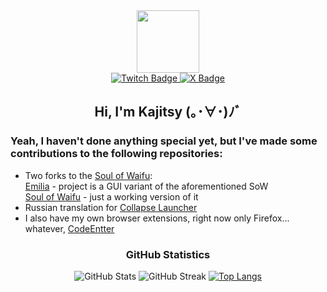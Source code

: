 <div id="header" align="center">
  <img src="https://github.com/Kajitsy/Kajitsy/assets/94784342/a06f95a9-901f-40d2-81a9-ec11db062b6a" width="100"/>
  <div id="badges">
    <a href="https://twitch.tv/kajitsy_">
      <img src="https://img.shields.io/badge/Twitch-964fff?logo=twitch&logoColor=white&style=for-the-badge" alt="Twitch Badge"/>
    </a>
    <a href="https://x.com/kajitsy">
      <img src="https://img.shields.io/badge/X-black?logo=x&logoColor=white&style=for-the-badge" alt="X Badge"/>
    </a>
  </div>
  
  ## Hi, I'm Kajitsy (｡･∀･)ﾉﾞ
</div>     

### Yeah, I haven't done anything special yet, but I've made some contributions to the following repositories:

- Two forks to the [Soul of Waifu](https://github.com/jofizcd/Soul-of-Waifu):<br>
   [Emilia](https://github.com/Kajitsy/Emilia) - project is a GUI variant of the aforementioned SoW <br>
   [Soul of Waifu](https://github.com/Kajitsy/Soul-of-Waifu) - just a working version of it
- Russian translation for [Collapse Launcher](https://github.com/CollapseLauncher/Collapse)
- I also have my own browser extensions, right now only Firefox... whatever, [CodeEntter](https://github.com/Kajitsy/Genshin-Star-Rail-CodeEntter)

<div id="GitHub-Statistics" align="center">
  
### GitHub Statistics
![GitHub Stats](https://github-readme-stats.vercel.app/api?username=kajitsy&theme=transparent&hide_border=true)
![GitHub Streak](https://github-readme-streak-stats.herokuapp.com?user=kajitsy&theme=transparent&hide_border=true)
[![Top Langs](https://github-readme-stats.vercel.app/api/top-langs/?username=kajitsy&theme=transparent&hide_border=true)](https://github.com/Kajitsy?tab=repositories)
</div>   
